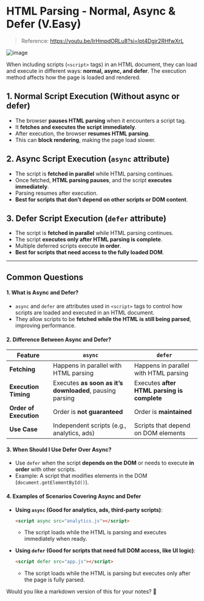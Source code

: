 # HTML Parsing - Normal, Async & Defer (V.Easy)

> Reference: https://youtu.be/IrHmpdORLu8?si=lpt4Dgjr2RHfwXrL

![image](https://github.com/user-attachments/assets/6708bd89-8322-416b-8b4f-c7d2f2ec6e74)


When including scripts (`<script>` tags) in an HTML document, they can load and execute in different ways: **normal, async, and defer**. The execution method affects how the page is loaded and rendered.

## 1. Normal Script Execution (Without async or defer)

- The browser **pauses HTML parsing** when it encounters a script tag.
- It **fetches and executes the script immediately**.
- After execution, the browser **resumes HTML parsing**.
- This can **block rendering**, making the page load slower.

## 2. Async Script Execution (`async` attribute)

- The script is **fetched in parallel** while HTML parsing continues.
- Once fetched, **HTML parsing pauses**, and the script **executes immediately**.
- Parsing resumes after execution.
- **Best for scripts that don’t depend on other scripts or DOM content**.

## 3. Defer Script Execution (`defer` attribute)

- The script is **fetched in parallel** while HTML parsing continues.
- The script **executes only after HTML parsing is complete**.
- Multiple deferred scripts execute **in order**.
- **Best for scripts that need access to the fully loaded DOM**.

---

## Common Questions

#### **1. What is Async and Defer?**

- `async` and `defer` are attributes used in `<script>` tags to control how scripts are loaded and executed in an HTML document.
- They allow scripts to be **fetched while the HTML is still being parsed**, improving performance.

#### **2. Difference Between Async and Defer?**

| Feature                | `async`                                                  | `defer`                                     |
| ---------------------- | -------------------------------------------------------- | ------------------------------------------- |
| **Fetching**           | Happens in parallel with HTML parsing                    | Happens in parallel with HTML parsing       |
| **Execution Timing**   | Executes **as soon as it’s downloaded**, pausing parsing | Executes **after HTML parsing is complete** |
| **Order of Execution** | Order is **not guaranteed**                              | Order is **maintained**                     |
| **Use Case**           | Independent scripts (e.g., analytics, ads)               | Scripts that depend on DOM elements         |

#### **3. When Should I Use Defer Over Async?**

- Use `defer` when the script **depends on the DOM** or needs to execute **in order** with other scripts.
- Example: A script that modifies elements in the DOM (`document.getElementById()`).

#### **4. Examples of Scenarios Covering Async and Defer**

- **Using `async` (Good for analytics, ads, third-party scripts)**:

  ```html
  <script async src="analytics.js"></script>
  ```

  - The script loads while the HTML is parsing and executes immediately when ready.

- **Using `defer` (Good for scripts that need full DOM access, like UI logic)**:
  ```html
  <script defer src="app.js"></script>
  ```
  - The script loads while the HTML is parsing but executes only after the page is fully parsed.

Would you like a markdown version of this for your notes? 🚀

